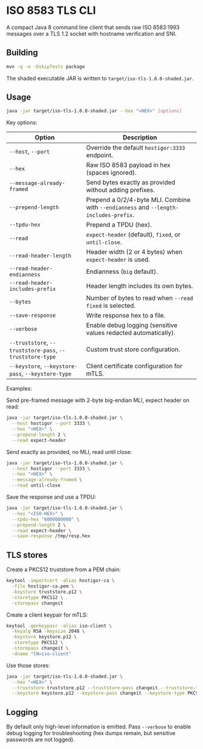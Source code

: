 # ISO 8583 TLS CLI

A compact Java 8 command line client that sends raw ISO 8583:1993 messages over a TLS 1.2 socket with hostname verification and SNI.

## Building

```bash
mvn -q -e -DskipTests package
```

The shaded executable JAR is written to `target/iso-tls-1.0.0-shaded.jar`.

## Usage

```bash
java -jar target/iso-tls-1.0.0-shaded.jar --hex "<HEX>" [options]
```

Key options:

| Option | Description |
| ------ | ----------- |
| `--host`, `--port` | Override the default `hostigor:3333` endpoint. |
| `--hex` | Raw ISO 8583 payload in hex (spaces ignored). |
| `--message-already-framed` | Send bytes exactly as provided without adding prefixes. |
| `--prepend-length` | Prepend a 0/2/4-byte MLI. Combine with `--endianness` and `--length-includes-prefix`. |
| `--tpdu-hex` | Prepend a TPDU (hex). |
| `--read` | `expect-header` (default), `fixed`, or `until-close`. |
| `--read-header-length` | Header width (2 or 4 bytes) when `expect-header` is used. |
| `--read-header-endianness` | Endianness (`big` default). |
| `--read-header-includes-prefix` | Header length includes its own bytes. |
| `--bytes` | Number of bytes to read when `--read fixed` is selected. |
| `--save-response` | Write response hex to a file. |
| `--verbose` | Enable debug logging (sensitive values redacted automatically). |
| `--truststore`, `--truststore-pass`, `--truststore-type` | Custom trust store configuration. |
| `--keystore`, `--keystore-pass`, `--keystore-type` | Client certificate configuration for mTLS. |

Examples:

Send pre-framed message with 2-byte big-endian MLI, expect header on read:

```bash
java -jar target/iso-tls-1.0.0-shaded.jar \
  --host hostigor --port 3333 \
  --hex "<HEX>" \
  --prepend-length 2 \
  --read expect-header
```

Send exactly as provided, no MLI, read until close:

```bash
java -jar target/iso-tls-1.0.0-shaded.jar \
  --host hostigor --port 3333 \
  --hex "<HEX>" \
  --message-already-framed \
  --read until-close
```

Save the response and use a TPDU:

```bash
java -jar target/iso-tls-1.0.0-shaded.jar \
  --hex "<ISO-HEX>" \
  --tpdu-hex "6000000000" \
  --prepend-length 2 \
  --read expect-header \
  --save-response /tmp/resp.hex
```

## TLS stores

Create a PKCS12 truststore from a PEM chain:

```bash
keytool -importcert -alias hostigor-ca \
  -file hostigor-ca.pem \
  -keystore truststore.p12 \
  -storetype PKCS12 \
  -storepass changeit
```

Create a client keypair for mTLS:

```bash
keytool -genkeypair -alias iso-client \
  -keyalg RSA -keysize 2048 \
  -keystore keystore.p12 \
  -storetype PKCS12 \
  -storepass changeit \
  -dname "CN=iso-client"
```

Use those stores:

```bash
java -jar target/iso-tls-1.0.0-shaded.jar \
  --hex "<HEX>" \
  --truststore truststore.p12 --truststore-pass changeit --truststore-type PKCS12 \
  --keystore keystore.p12 --keystore-pass changeit --keystore-type PKCS12
```

## Logging

By default only high-level information is emitted. Pass `--verbose` to enable debug logging for troubleshooting (hex dumps remain, but sensitive passwords are not logged).
